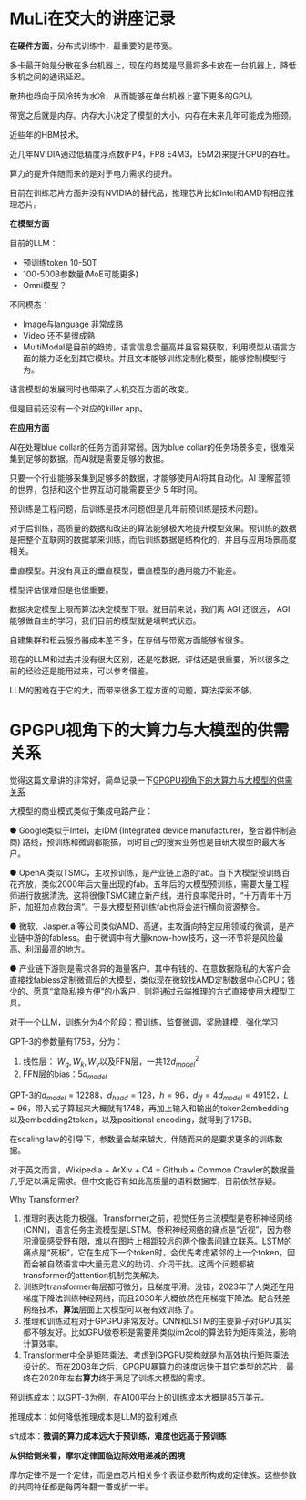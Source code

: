 # MuLi在交大的讲座记录



**在硬件方面**，分布式训练中，最重要的是带宽。

多卡最开始是分散在多台机器上，现在的趋势是尽量将多卡放在一台机器上，降低多机之间的通讯延迟。

散热也趋向于风冷转为水冷，从而能够在单台机器上塞下更多的GPU。



带宽之后就是内存。内存大小决定了模型的大小，内存在未来几年可能成为瓶颈。

近些年的HBM技术。



近几年NVIDIA通过低精度浮点数(FP4，FP8 E4M3，E5M2)来提升GPU的吞吐。

算力的提升伴随而来的是对于电力需求的提升。

目前在训练芯片方面并没有NVIDIA的替代品，推理芯片比如Intel和AMD有相应推理芯片。



**在模型方面**

目前的LLM：

- 预训练token 10-50T
- 100-500B参数量(MoE可能更多)
- Omni模型？



不同模态：

- Image与language 非常成熟
- Video 还不是很成熟
- MultiModal是目前的趋势，语言信息含量高并且容易获取，利用模型从语言方面的能力泛化到其它模块。并且文本能够训练定制化模型，能够控制模型行为。



语言模型的发展同时也带来了人机交互方面的改变。

但是目前还没有一个对应的killer app。



**在应用方面**

AI在处理blue collar的任务方面非常弱。因为blue collar的任务场景多变，很难采集到足够的数据。而AI就是需要足够的数据。

只要一个行业能够采集到足够多的数据，才能够使用AI将其自动化。AI 理解蓝领的世界，包括和这个世界互动可能需要至少 5 年时间。





预训练是工程问题，后训练是技术问题(但是几年前预训练是技术问题)。

对于后训练，高质量的数据和改进的算法能够极大地提升模型效果。预训练的数据是把整个互联网的数据拿来训练，而后训练数据是结构化的，并且与应用场景高度相关。



垂直模型。并没有真正的垂直模型，垂直模型的通用能力不能差。



模型评估很难但是也很重要。



数据决定模型上限而算法决定模型下限。就目前来说，我们离 AGI 还很远， AGI 能够做自主的学习，我们目前的模型就是填鸭式状态。



自建集群和租云服务器成本差不多，在存储与带宽方面能够省很多。



现在的LLM和过去并没有很大区别，还是吃数据，评估还是很重要，所以很多之前的经验还是能用过来，可以参考借鉴。

LLM的困难在于它的大，而带来很多工程方面的问题，算法探索不够。



# GPGPU视角下的大算力与大模型的供需关系

觉得这篇文章讲的非常好，简单记录一下[GPGPU视角下的大算力与大模型的供需关系](https://www.metax-tech.com/ndetail/12438.html)



大模型的商业模式类似于集成电路产业：

● Google类似于Intel，走IDM (Integrated device manufacturer，整合器件制造商) 路线，预训练和微调都能搞，同时自己的搜索业务也是自研大模型的最大客户。

● OpenAI类似TSMC，主攻预训练，是产业链上游的fab。当下大模型预训练百花齐放，类似2000年后大量出现的fab。五年后的大模型预训练，需要大量工程师进行数据清洗。这将很像TSMC建立新产线，进行良率爬升时，“十万青年十万肝，加班加点救台湾”。于是大模型预训练fab也将会进行横向资源整合。

● 微软、Jasper.ai等公司类似AMD、高通，主攻面向特定应用领域的微调，是产业链中游的fabless。由于微调中有大量know-how技巧，这一环节将是风险最高、利润最高的地方。

● 产业链下游则是需求各异的海量客户。其中有钱的、在意数据隐私的大客户会直接找fabless定制微调后的大模型，类似现在微软找AMD定制数据中心CPU；钱少的、愿意“拿隐私换方便”的小客户，则将通过云端推理的方式直接使用大模型工具。



对于一个LLM，训练分为4个阶段：预训练，监督微调，奖励建模，强化学习



GPT-3的参数量有175B，分为：

1. 线性层： $W_{q},W_{k},W_{v}$以及FFN层，一共$12d_{model}^{2}$
1. FFN层的bias：$5d_{model}$

GPT-3的$d_{model}=12288$，$d_{head}=128$，$h=96$，$d_{ff}=4d_{model}=49152$，$L=96$​，带入式子算起来大概就有174B，再加上输入和输出的token2embedding以及embedding2token，以及positional encoding，就得到了175B。

在scaling law的引导下，参数量会越来越大，伴随而来的是要求更多的训练数据。

对于英文而言，Wikipedia + ArXiv + C4 + Github + Common Crawler的数据量几乎足以满足需求。但中文能否有如此高质量的语料数据库，目前依然存疑。



Why Transformer?

1. 
   推理时表达能力极强。Transformer之前，视觉任务主流模型是卷积神经网络 (CNN)，语言任务主流模型是LSTM。卷积神经网络的痛点是“近视”，因为卷积滑窗感受野有限，难以在图片上相距较远的两个像素间建立联系。LSTM的痛点是“死板”，它在生成下一个token时，会优先考虑紧邻的上一个token，因而会被自然语言中大量无意义的助词、介词干扰。这两个问题都被transformer的attention机制完美解决。
2. 训练时transformer每层都可微分，且梯度平滑。没错，2023年了人类还在用梯度下降法训练神经网络，而且2030年大概依然在用梯度下降法。配合残差网络技术，**算法**层面上大模型可以被有效训练了。
3. 推理和训练过程对于GPGPU非常友好。CNN和LSTM的主要算子对GPU其实都不够友好。比如GPU做卷积是需要用类似im2col的算法转为矩阵乘法，影响计算效率。
4. Transformer中全是矩阵乘法。考虑到GPGPU架构就是为高效执行矩阵乘法设计的。而在2008年之后，GPGPU暴算力的速度远快于其它类型的芯片，最终在2020年左右**算力**终于满足了训练大模型的需求。







预训练成本：以GPT-3为例，在A100平台上的训练成本大概是85万美元。

推理成本：如何降低推理成本是LLM的盈利难点

sft成本：**微调的算力成本远大于预训练，难度也远高于预训练**





**从供给侧来看，摩尔定律面临边际效用递减的困境**

摩尔定律不是一个定律，而是由芯片相关多个表征参数所构成的定律族。这些参数的共同特征都是每两年翻一番或折一半。
